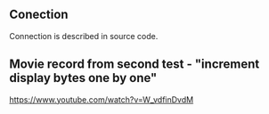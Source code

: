## Conection

Connection is described in source code.

## Movie record from second test - "increment display bytes one by one"

https://www.youtube.com/watch?v=W_vdfinDvdM
